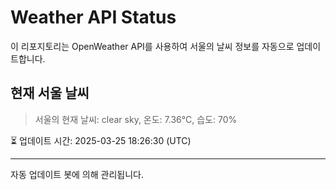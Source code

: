 
# Weather API Status

이 리포지토리는 OpenWeather API를 사용하여 서울의 날씨 정보를 자동으로 업데이트합니다.

## 현재 서울 날씨
> 서울의 현재 날씨: clear sky, 온도: 7.36°C, 습도: 70%

⏳ 업데이트 시간: 2025-03-25 18:26:30 (UTC)

---
자동 업데이트 봇에 의해 관리됩니다.
